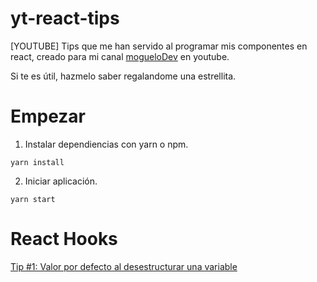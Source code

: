 # yt-react-tips

[YOUTUBE] Tips que me han servido al programar mis componentes en react, creado para mi canal [mogueloDev](https://www.youtube.com/channel/UC7We0v9R6p88V7op23oCnWw) en youtube.

Si te es útil, hazmelo saber regalandome una estrellita.

# Empezar

1. Instalar dependiencias con yarn o npm.

```
yarn install
```

2. Iniciar aplicación.

```
yarn start
```

# React Hooks

[Tip #1: Valor por defecto al desestructurar una variable](https://www.youtube.com/watch?v=T0ewUhBr0Xo)
